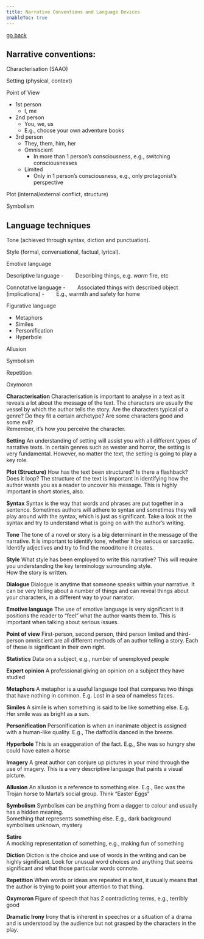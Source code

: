 ```yaml
---
title: Narrative Conventions and Language Devices
enableToc: true
---
```


[go back](Subjects/Literature.md)

## **Narrative conventions:**
Characterisation (SAAO)  

Setting (physical, context)

Point of View
- 1st person
	- I, me
- 2nd person
	- You, we, us 
	- E.g., choose your own adventure books
- 3rd person
	- They, them, him, her
	- Omniscient
		- In more than 1 person’s consciousness, e.g., switching consciousnesses
	- Limited
		- Only in 1 person’s consciousness, e.g., only protagonist’s perspective

Plot (internal/external conflict, structure)

Symbolism

## **Language techniques**
Tone (achieved through syntax, diction and punctuation).  

Style (formal, conversational, factual, lyrical).  

Emotive language  

Descriptive language
-        Describing things, e.g. _warm_ fire, etc

Connotative language
-        Associated things with described object (implications)
-        E.g., warmth and safety for home

Figurative language
- Metaphors  
- Similes  
- Personification  
- Hyperbole  

Allusion  

Symbolism  

Repetition

Oxymoron

**Characterisation**
Characterisation is important to analyse in a text as it reveals a lot about the message of the text. The characters are usually the vessel by which the author tells the story. Are the characters typical of a genre? Do they fit a certain archetype? Are some characters good and some evil?  
Remember, it’s how _you_ perceive the character.

**Setting**
An understanding of setting will assist you with all different types of narrative texts. In certain genres such as wester and horror, the setting is very fundamental. However, no matter the text, the setting is going to play a key role.

**Plot (Structure)**
How has the text been structured? Is there a flashback? Does it loop? The structure of the text is important in identifying how the author wants you as a reader to uncover his message. This is highly important in short stories, also.

**Syntax**
Syntax is the way that words and phrases are put together in a sentence. Sometimes authors will adhere to syntax and sometimes they will play around with the syntax, which is just as significant. Take a look at the syntax and try to understand what is going on with the author’s writing.

**Tone**
The tone of a novel or story is a big determinant in the message of the narrative. It is important to identify tone, whether it be serious or sarcastic.  
Identify adjectives and try to find the mood/tone it creates.

**Style**
What style has been employed to write this narrative? This will require you understanding the key terminology surrounding style.  
How the story is written.

**Dialogue**
Dialogue is anytime that someone speaks within your narrative. It can be very telling about a number of things and can reveal things about your characters, in a different way to your narrator.

**Emotive language**
The use of emotive language is very significant is it positions the reader to “feel” what the author wants them to. This is important when talking about serious issues.

**Point of view**
First-person, second person, third person limited and third-person omniscient are all different methods of an author telling a story. Each of these is significant in their own right.

**Statistics**
Data on a subject, e.g., number of unemployed people

**Expert opinion**
A professional giving an opinion on a subject they have studied

**Metaphors**
A metaphor is a useful language tool that compares two things that have nothing in common. E.g. Lost in a sea of nameless faces.

**Similes**
A simile is when something is said to be like something else. E.g. Her smile was as bright as a sun.

**Personification**
Personification is when an inanimate object is assigned with a human-like quality. E.g., The daffodils danced in the breeze.

**Hyperbole**
This is an exaggeration of the fact. E.g., She was so hungry she could have eaten a horse

**Imagery**
A great author can conjure up pictures in your mind through the use of imagery. This is a very descriptive language that paints a visual picture.

**Allusion**
An allusion is a reference to something else. E.g., Bec was the Trojan horse to Marta’s social group. Think “Easter Eggs”  
  

**Symbolism**
Symbolism can be anything from a dagger to colour and usually has a hidden meaning.  
Something that represents something else. E.g., dark background symbolises unknown, mystery

**Satire**  
A mocking representation of something, e.g., making fun of something

**Diction**
Diction is the choice and use of words in the writing and can be highly significant. Look for unusual word choices and anything that seems significant and what those particular words connote.

**Repetition**
When words or ideas are repeated in a text, it usually means that the author is trying to point your attention to that thing.

**Oxymoron**
Figure of speech that has 2 contradicting terms, e.g., terribly good

**Dramatic Irony**
Irony that is inherent in speeches or a situation of a drama and is understood by the audience but not grasped by the characters in the play.